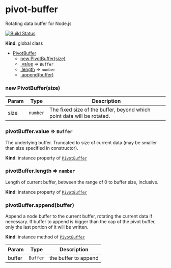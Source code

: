 
<a name="PivotBuffer"></a>
# pivot-buffer
Rotating data buffer for Node.js

[![Build Status](https://travis-ci.org/yotamofek/pivot-buffer.svg?branch=master)](https://travis-ci.org/yotamofek/pivot-buffer)

**Kind**: global class  

* [PivotBuffer](#PivotBuffer)
    * [new PivotBuffer(size)](#new_PivotBuffer_new)
    * [.value](#PivotBuffer+value) ⇒ <code>Buffer</code>
    * [.length](#PivotBuffer+length) ⇒ <code>number</code>
    * [.append(buffer)](#PivotBuffer+append)

<a name="new_PivotBuffer_new"></a>
### new PivotBuffer(size)

| Param | Type | Description |
| --- | --- | --- |
| size | <code>number</code> | The fixed size of the buffer, beyond which point data will be rotated. |

<a name="PivotBuffer+value"></a>
### pivotBuffer.value ⇒ <code>Buffer</code>
The underlying buffer. Truncated to size of current data (may be smaller than size specified in constructor).

**Kind**: instance property of <code>[PivotBuffer](#PivotBuffer)</code>  
<a name="PivotBuffer+length"></a>
### pivotBuffer.length ⇒ <code>number</code>
Length of current buffer, between the range of 0 to buffer size, inclusive.

**Kind**: instance property of <code>[PivotBuffer](#PivotBuffer)</code>  
<a name="PivotBuffer+append"></a>
### pivotBuffer.append(buffer)
Append a node buffer to the current buffer, rotating the current data if necessary.
If buffer to append is bigger than the cap of the pivot buffer, only the last portion of it will be written.

**Kind**: instance method of <code>[PivotBuffer](#PivotBuffer)</code>  

| Param | Type | Description |
| --- | --- | --- |
| buffer | <code>Buffer</code> | the buffer to append |

